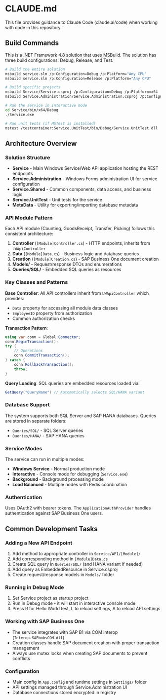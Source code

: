 # CLAUDE.md

This file provides guidance to Claude Code (claude.ai/code) when working with code in this repository.

## Build Commands

This is a .NET Framework 4.8 solution that uses MSBuild. The solution has three build configurations: Debug, Release, and Test.

```bash
# Build the entire solution
msbuild service.sln /p:Configuration=Debug /p:Platform="Any CPU"
msbuild service.sln /p:Configuration=Release /p:Platform="Any CPU"

# Build specific projects
msbuild Service/Service.csproj /p:Configuration=Debug /p:Platform=x64
msbuild Service.Administration/Service.Administration.csproj /p:Configuration=Debug /p:Platform=x64

# Run the service in interactive mode
cd Service/bin/x64/Debug
./Service.exe

# Run unit tests (if MSTest is installed)
mstest /testcontainer:Service.UnitTest/bin/Debug/Service.UnitTest.dll
```

## Architecture Overview

### Solution Structure
- **Service** - Main Windows Service/Web API application hosting the REST endpoints
- **Service.Administration** - Windows Forms administration UI for service configuration
- **Service.Shared** - Common components, data access, and business logic
- **Service.UnitTest** - Unit tests for the service
- **MetaData** - Utility for exporting/importing database metadata

### API Module Pattern
Each API module (Counting, GoodsReceipt, Transfer, Picking) follows this consistent architecture:

1. **Controller** (`[Module]Controller.cs`) - HTTP endpoints, inherits from `LWApiController`
2. **Data** (`[Module]Data.cs`) - Business logic and database queries
3. **Creation** (`[Module]Creation.cs`) - SAP Business One document creation
4. **Models/** - Request/response DTOs and enumerations
5. **Queries/SQL/** - Embedded SQL queries as resources

### Key Classes and Patterns

**Base Controller**: All API controllers inherit from `LWApiController` which provides:
- `Data` property for accessing all module data classes
- `EmployeeID` property from authorization
- Common authorization checks

**Transaction Pattern**:
```csharp
using var conn = Global.Connector;
conn.BeginTransaction();
try {
    // Operations
    conn.CommitTransaction();
} catch {
    conn.RollbackTransaction();
    throw;
}
```

**Query Loading**: SQL queries are embedded resources loaded via:
```csharp
GetQuery("QueryName") // Automatically selects SQL/HANA variant
```

### Database Support
The system supports both SQL Server and SAP HANA databases. Queries are stored in separate folders:
- `Queries/SQL/` - SQL Server queries
- `Queries/HANA/` - SAP HANA queries

### Service Modes
The service can run in multiple modes:
- **Windows Service** - Normal production mode
- **Interactive** - Console mode for debugging (`Service.exe`)
- **Background** - Background processing mode
- **Load Balanced** - Multiple nodes with Redis coordination

### Authentication
Uses OAuth2 with bearer tokens. The `ApplicationAuthProvider` handles authentication against SAP Business One users.

## Common Development Tasks

### Adding a New API Endpoint
1. Add method to appropriate controller in `Service/API/[Module]/`
2. Add corresponding method in `[Module]Data.cs`
3. Create SQL query in `Queries/SQL/` (and HANA variant if needed)
4. Add query as EmbeddedResource in Service.csproj
5. Create request/response models in `Models/` folder

### Running in Debug Mode
1. Set Service project as startup project
2. Run in Debug mode - it will start in interactive console mode
3. Press R for Hello World test, L to reload settings, A to reload API settings

### Working with SAP Business One
- The service integrates with SAP B1 via COM interop (`Interop.SAPbobsCOM.dll`)
- Creation classes handle SAP document creation with proper transaction management
- Always use mutex locks when creating SAP documents to prevent conflicts

### Configuration
- Main config in `App.config` and runtime settings in `Settings/` folder
- API settings managed through Service.Administration UI
- Database connections stored encrypted in registry